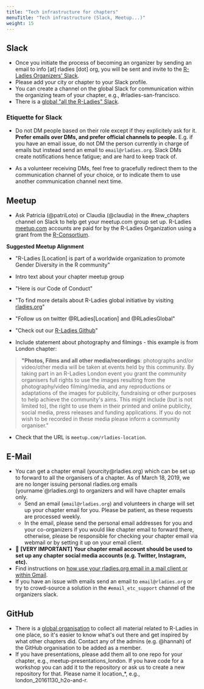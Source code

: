 ```yaml
---
title: "Tech infrastructure for chapters"
menuTitle: "Tech infrastructure (Slack, Meetup...)"
weight: 15
---
```


## Slack

* Once you initiate the process of becoming an organizer by sending an email to info [at] rladies [dot] org, you will be sent and invite to the [R-Ladies Organizers' Slack](http://r-ladies.slack.com).
* Please add your city or chapter to your Slack profile.  
* You can create a channel on the global Slack for communication within the organizing team of your chapter,
  e.g., #rladies-san-francisco.
* There is a [global "all the R-Ladies" Slack](/comm/slack/).

### Etiquette for Slack

* Do not DM people based on their role except if they explicitely ask for it. **Prefer emails over DMs, and prefer official channels to people.** E.g. if you have an email issue, do not DM the person currently in charge of emails but instead send an email to `email@rladies.org`. Slack DMs create notifications hence fatigue; and are hard to keep track of.  

* As a volunteer receiving DMs, feel free to gracefully redirect them to the communication channel of your choice, or to indicate them to use another communication channel next time.


## Meetup 

* Ask Patricia (@patriLoto) or Claudia (@claudia) in the \#new\_chapters channel on Slack to help get your meetup.com group set up. R-Ladies [meetup.com](meetup.com) accounts are paid for by the R-Ladies Organization using a grant from the [R-Consortium](https://www.r-consortium.org/).

**Suggested Meetup Alignment**

-   "R-Ladies \[Location\] is part of a worldwide organization to
    promote Gender Diversity in the R community"

-   Intro text about your chapter meetup group

-   "Here is our Code of Conduct"

<!-- -->

-   "To find more details about R-Ladies global initiative by visiting
    [rladies.org](https://rladies.org/)"

-   "Follow us on twitter \@RLadies\[Location\] and \@RLadiesGlobal"

-   "Check out our [R-Ladies
    Github](https://github.com/rladies)"

-   Include statement about photography and filmings - this example is
    from London chapter:

> **"Photos, Films and all other media/recordings**: photographs and/or
video/other media will be taken at events held by this community. By
taking part in an R-Ladies London event you grant the community
organisers full rights to use the images resulting from the
photography/video filming/media, and any reproductions or adaptations
of the images for publicity, fundraising or other purposes to help
achieve the community's aims. This might include (but is not limited
to), the right to use them in their printed and online publicity,
social media, press releases and funding applications. If you do not
wish to be recorded in these media please inform a community
organiser."

-   Check that the URL is `meetup.com/rladies-location`.

## E-Mail

* You can get a chapter email (yourcity\@rladies.org) which can be set up to forward to all the organisers of a chapter.  As of March 18, 2019, we are no longer issuing personal rladies.org emails (yourname\`@rladies.org) to organizers and will have chapter emails only.
   * Send an email (`email@rladies.org`) and volunteers in charge will set up your chapter email for you.  Please be patient, as these requests are processed weekly.
   * In the email, please send the personal email addresses for you and your co-organizers if you would like chapter email to forward there, otherwise, please be responsible for checking your chapter email via webmail or by setting it up on your email client.
* 🚨 **[VERY IMPORTANT]** **Your chapter email account should be used to set up any chapter social media accounts (e.g. Twitter, Instagram, etc).**
* Find instructions on [how use your rladies.org email in a mail client or within Gmail](/organization/email/).
* If you have an issue with emails send an email to `email@rladies.org` or try to crowd-source a solution in the `#email_etc_support` channel of the organizers slack.

## GitHub

* There is a [global organisation](http://github.com/rladies) to collect all material
  related to R-Ladies in one place, so it's easier to know what's out there and get inspired by what other chapters did. Contact any of the admins (e.g. @hannah) of the
  GitHub organisation to be added as a member.
* If you have presentations, please add them all to
  one repo for your chapter, e.g., meetup-presentations_london. If you have code for a
  workshop you can add it to the repository or ask us to create a new repository for that. Please name it location_*, e.g.,
  london_20161130_h2o-and-r.
